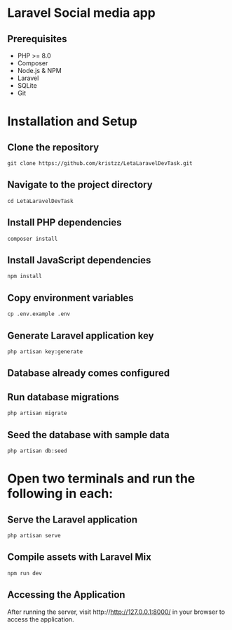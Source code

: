 # Laravel Social media app

## Prerequisites

- PHP >= 8.0
- Composer
- Node.js & NPM
- Laravel
- SQLite
- Git

# Installation and Setup


## Clone the repository
```
git clone https://github.com/kristzz/LetaLaravelDevTask.git
```

## Navigate to the project directory
```
cd LetaLaravelDevTask
```
## Install PHP dependencies
```
composer install
```
## Install JavaScript dependencies
```
npm install
```
## Copy environment variables
```
cp .env.example .env
```
## Generate Laravel application key
```
php artisan key:generate
```
## Database already comes configured

## Run database migrations
```
php artisan migrate
```
## Seed the database with sample data
```
php artisan db:seed
```
# Open two terminals and run the following in each:

## Serve the Laravel application
```
php artisan serve
```
## Compile assets with Laravel Mix
```
npm run dev
```

## Accessing the Application

After running the server, visit http://http://127.0.0.1:8000/ in your browser to access the application.
